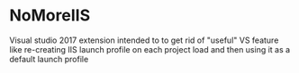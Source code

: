 # NoMoreIIS
Visual studio 2017 extension intended to to get rid of "useful" VS feature like re-creating IIS launch profile on each project load and then using it as a default launch profile

